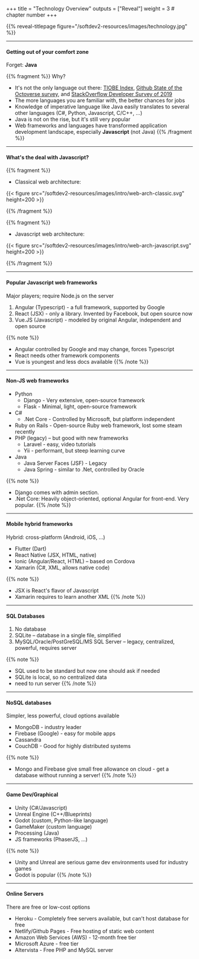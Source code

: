 +++
title = "Technology Overview"
outputs = ["Reveal"]
weight = 3 # chapter number
+++

{{% reveal-titlepage figure="/softdev2-resources/images/technology.jpg" %}}

---

#### Getting out of your comfort zone

Forget: **Java**

{{% fragment %}} 
Why?
- It's not the only language out there: [TIOBE Index](https://www.tiobe.com/tiobe-index/), [Github State of the Octoverse survey](https://octoverse.github.com/), and [StackOverflow Developer Survey of 2019](https://insights.stackoverflow.com/survey/2019)
- The more languages you are familiar with, the better chances for jobs
- Knowledge of imperative language like Java easily translates to several other languages (C#, Python, Javascript, C/C++, …)
- Java is not on the rise, but it's still very popular
- Web frameworks and languages have transformed application development landscape, especially **Javascript** (not Java)
{{% /fragment %}} 

---

#### What's the deal with Javascript?

{{% fragment %}} 

- Classical web architecture:

{{< figure src="/softdev2-resources/images/intro/web-arch-classic.svg" height=200 >}}

{{% /fragment %}} 

{{% fragment %}} 

- Javascript web architecture:

{{< figure src="/softdev2-resources/images/intro/web-arch-javascript.svg" height=200 >}}

{{% /fragment %}} 

---

#### Popular Javascript web frameworks

Major players; require Node.js on the server

1. Angular (Typescript) - a full framework, supported by Google
1. React (JSX) - only a library. Invented by Facebook, but open source now
1. Vue.JS (Javascript) - modeled by original Angular, independent and open source

{{% note %}}
- Angular controlled by Google and may change, forces Typescript
- React needs other framework components
- Vue is youngest and less docs available
{{% /note %}}

---

#### Non-JS web frameworks

- Python
  - Django - Very extensive, open-source framework
  - Flask - Minimal, light, open-source framework
- C#
  - .Net Core - Controlled by Microsoft, but platform independent
- Ruby on Rails - Open-source Ruby web framework, lost some steam recently
- PHP (legacy) – but good with new frameworks
  - Laravel - easy, video tutorials
  - Yii - performant, but steep learning curve
- Java
  - Java Server Faces (JSF) - Legacy
  - Java Spring - similar to .Net, controlled by Oracle

{{% note %}}
- Django comes with admin section.
- .Net Core: Heavily object-oriented, optional Angular for front-end. Very popular.
{{% /note %}}

---

#### Mobile hybrid frameworks

Hybrid: cross-platform (Android, iOS, …)

- Flutter (Dart)
- React Native (JSX, HTML, native)
- Ionic (Angular/React, HTML) – based on Cordova
- Xamarin (C#, XML, allows native code)

{{% note %}}
- JSX is React's flavor of Javascript
- Xamarin requires to learn another XML
{{% /note %}}

---

#### SQL Databases

1. No database
1. SQLite – database in a single file, simplified
1. MySQL/Oracle/PostGreSQL/MS SQL Server – legacy, centralized, powerful, requires server

{{% note %}}
- SQL used to be standard but now one should ask if needed
- SQLite is local, so no centralized data
- need to run server
{{% /note %}}

---

#### NoSQL databases

Simpler, less powerful, cloud options available

- MongoDB - industry leader
- Firebase (Google) - easy for mobile apps
- Cassandra 
- CouchDB - Good for highly distributed systems

{{% note %}}
- Mongo and Firebase give small free allowance on cloud - get a database without running a server!
{{% /note %}}

---

#### Game Dev/Graphical

- Unity (C#/Javascript)
- Unreal Engine (C++/Blueprints)
- Godot (custom, Python-like language)
- GameMaker (custom language)
- Processing (Java)
- JS frameworks (PhaserJS, ...)

{{% note %}}
- Unity and Unreal are serious game dev environments used for industry games
- Godot is popular
{{% /note %}}

---

#### Online Servers

There are free or low-cost options

- Heroku - Completely free servers available, but can't host database for free
- Netlify/Github Pages - Free hosting of static web content
- Amazon Web Services (AWS) - 12-month free tier 
- Microsoft Azure - free tier 
- Altervista - Free PHP and MySQL server
